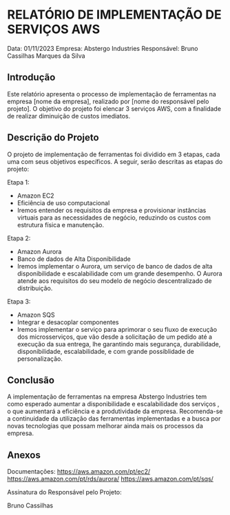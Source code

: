 # RELATÓRIO DE IMPLEMENTAÇÃO DE SERVIÇOS AWS

Data: 01/11/2023
Empresa: Abstergo Industries 
Responsável: Bruno Cassilhas Marques da Silva

## Introdução
Este relatório apresenta o processo de implementação de ferramentas na empresa [nome da empresa], realizado por [nome do responsável pelo projeto]. O objetivo do projeto foi elencar 3 serviços AWS, com a finalidade de realizar diminuição de custos imediatos.

## Descrição do Projeto
O projeto de implementação de ferramentas foi dividido em 3 etapas, cada uma com seus objetivos específicos. A seguir, serão descritas as etapas do projeto:

Etapa 1: 
- Amazon EC2
- Eficiência de uso computacional
- Iremos entender os requisitos da empresa e provisionar instâncias virtuais para as necessidades de negócio, reduzindo os custos com estrutura física e manutenção.

Etapa 2: 
-  Amazon Aurora
-  Banco de dados de Alta Disponibilidade
-  Iremos implementar o Aurora, um serviço de banco de dados de alta disponibilidade e escalabilidade com um grande desempenho. O Aurora atende aos requisitos do seu modelo de negócio descentralizado de distribuição.

Etapa 3: 
- Amazon SQS
- Integrar e desacoplar componentes
- Iremos implementar o serviço para aprimorar o seu fluxo de execução dos microsserviços, que vão desde a solicitação de um pedido até a execução da sua entrega, lhe garantindo mais segurança, durabilidade, disponibilidade, escalabilidade, e com grande possiblidade de personalização. 



## Conclusão
A implementação de ferramentas na empresa Abstergo Industries tem como esperado aumentar a disponibilidade e escalabilidade dos serviços , o que aumentará a eficiência e a produtividade da empresa. Recomenda-se a continuidade da utilização das ferramentas implementadas e a busca por novas tecnologias que possam melhorar ainda mais os processos da empresa.

## Anexos

Documentações:
https://aws.amazon.com/pt/ec2/
https://aws.amazon.com/pt/rds/aurora/
https://aws.amazon.com/pt/sqs/


Assinatura do Responsável pelo Projeto:

Bruno Cassilhas

